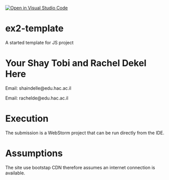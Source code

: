 [![Open in Visual Studio Code](https://classroom.github.com/assets/open-in-vscode-f059dc9a6f8d3a56e377f745f24479a46679e63a5d9fe6f495e02850cd0d8118.svg)](https://classroom.github.com/online_ide?assignment_repo_id=6236976&assignment_repo_type=AssignmentRepo)
# ex2-template
A started template for JS project

<h1>Your Shay Tobi and Rachel Dekel Here</h1>
<p>Email: shaindelle@edu.hac.ac.il</p>
<p>Email: rachelde@edu.hac.ac.il</p>
<h1>Execution</h1>
<p>
The submission is a WebStorm project that can be run directly from the IDE.
</p>
<h1>Assumptions</h1>
<p>
  The site use bootstap CDN therefore assumes an internet connection is available.
</p>
